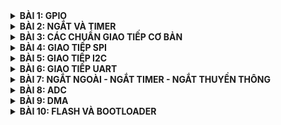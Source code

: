 <details>
	<summary><strong>BÀI 1: GPIO</strong></summary>
	
# Bài 1: GPIO

## 1.1 Cấp xung clock cho GPIO
Module RCC (Reset and Clock Control) cung cấp các hàm để cấu hình xung clock cho ngoại vi qua các Bus tương ứng.
![Picture1](https://github.com/khaitq17/Embedded-Automotive/assets/159031971/daacd745-60e6-4499-bb41-86c84afb9edd)
```
RCC_APB1PeriphClockCmd

RCC_APB2PeriphClockCmd
	
RCC_AHBPeriphClockCmd
```
- Tham số đầu tiên là ngoại vi cần cấu hình clock.
- Tham số thứ 2 là giá trị quy định cấp (ENABLE) hay ngưng (DISABLE) xung clock cho ngoại vi đó.

## 1.2 Cấu hình GPIO
- Các tham số cho GPIO được tổ chức trong 1 struct **GPIO_InitTypeDef**:
	- `GPIO_Pin`: Chọn chân
 	- `GPIO_Mode`: Chọn chế độ
    - `GPIO_Speed`: Chọn tốc độ
- Dùng hàm **GPIO_Init** để khởi tạo GPIO:
    - `GPIO_TypeDef`: GPIO cần cấu hình
    - `&GPIO_InitStruct`: Con trỏ trỏ tới biến TypeDef vừa được khởi tạo

## 1.3 Một số hàm thông dụng trong GPIO
```
uint8_t GPIO_ReadInputDataBit(GPIO_TypeDef* GPIOx, uint16_t GPIO_Pin);
  
uint16_t GPIO_ReadInputData(GPIO_TypeDef* GPIOx);

uint8_t GPIO_ReadOutputDataBit(GPIO_TypeDef* GPIOx, uint16_t GPIO_Pin);

uint16_t GPIO_ReadOutputData(GPIO_TypeDef* GPIOx);

void GPIO_SetBits(GPIO_TypeDef* GPIOx, uint16_t GPIO_Pin);

void GPIO_ResetBits(GPIO_TypeDef* GPIOx, uint16_t GPIO_Pin);

void GPIO_WriteBit(GPIO_TypeDef* GPIOx, uint16_t GPIO_Pin, BitAction BitVal);
	
void GPIO_Write(GPIO_TypeDef* GPIOx, uint16_t PortVal);
```
</details>

<details>
	<summary><strong>BÀI 2: NGẮT VÀ TIMER</strong></summary>

 # BÀI 2: NGẮT VÀ TIMER
## 2.1 Lý thuyết ngắt
- **Ngắt** là 1 sự kiện khẩn cấp xảy ra trong hay ngoài vi điều khiển. Khi xảy ra ngắt, MCU phải dừng chương trình chính và thực thi chương trình ngắt.
- **Program Counter(PC)**: Trong hàm main, khi đang thực hiện 1 lệnh, PC sẽ trỏ tới lệnh tiếp theo.
- Các loại ngắt thông dụng:
    - **Reset**
    - **Ngắt ngoài**: Xảy ra khi có thay đổi điện áp trên các chân GPIO đưuọc cấu hình làm ngõ vào ngắt.
    - **Ngắt Timer**: Xảy ra khi giá trị trong thanh ghi đếm của Timer tràn.
    - **Ngắt truyền thông**: Xảy ra khi có sự truyền/nhận dữ liệu giữa các MCU hay giữa MCU với các thiết bị bên ngoài.
- Độ ưu tiên ngắt
    - Độ ưu tiên là khác nhau ở các ngắt. Nó xác định ngắt nào đưuọc quyền thực thi khi nhiều ngắt xảy ra đồng thời.
    - Ngắt nào có số thứ tự ưu tiên càng thấp thì có quyền càng cao.

## 2.2 Timer
- **Timer** là 1 mạch digital logic có vai trò đếm mỗi chu kỳ clock (đếm lên hoặc đếm xuống).
- 
Cấu hình Timer:    
- Cấp xung cho Timer
- Cấu hình cho Timer trong struct **TIM_TimeBaseInitTypeDef**:
    - `TIM_ClockDivision`: Chia tần số
 	- `TIM_Prescaler`: Quy định sau bao nhiêu dao động thì đếm lên 1 lần
  	- `TIM_Period`: Quy định thời gian 1 chu kỳ
   	- `TIM_Mode`: Chọn chế độ (Đếm lên hoặc đếm xuống)
</details>
	
<details>
	<summary><strong>BÀI 3: CÁC CHUẨN GIAO TIẾP CƠ BẢN</strong></summary>

 # BÀI 3: CÁC CHUẨN GIAO TIẾP CƠ BẢN
## 3.1 SPI - Serial Peripheral Interface
- Là chuẩn giao tiếp đồng bộ.
- Hoạt động ở chế độ song công (Có thể truyền - nhận cùng thời điểm).
### 3.1.1 Các đầu nối
- **SCK** (Serial Clock): Thiết bị Master tạo xung tín hiệu SCK và cung cấp cho Slave.
- **MISO** (Master Input Slave Output): Tín hiệu tạo bởi thiết bị Slave và nhận bởi thiết bị Master.
- **MOSI** (Master Output Slave Input): Tín hiệu tạo bởi thiết bị Master và nhận bởi thiết bị Slave.
- **SS** (Slave Select): Chọn thiết bị Slave cụ thể để giao tiếp. Để chọn Slave giao tiếp thiết bị Master chủ động kéo đường SS tương ứng xuống mức 0 (Low).
  
![Picture2](https://github.com/khaitq17/Embedded-Automotive/assets/159031971/59a2f364-6d36-4043-927f-1324d5c19944)
### 3.1.2 Quá trình truyền nhận dữ liệu
- Master kéo chân SS của chân Slave muốn giao tiếp xuống mức 0 để báo hiệu muốn truyền nhận.
- Master cấp xung clock, với mỗi xung clock, 1 bit sẽ được truyền từ Master đến Slave và ngược lại.
- Các thanh ghi cập nhật giá trị và dịch 1 bit.
- Lặp lại quá trình đến khi truyền xong 8 bit thanh ghi.
  
![Picture3](https://github.com/khaitq17/Embedded-Automotive/assets/159031971/f984fc6c-1364-4c0d-8566-e4bdb93302db)
### 3.1.3 Các chế độ hoạt động
- Có 4 chế độ hoạt động phụ thuộc **Clock Polarity** (CPOL) và **Clock Phase** (CPHA).
- CPOL: 
	- CPOL = 0: Xung clock ban đầu ở mức 0.
    - CPOL = 1: Xung clock ban đầu ở mức 1.
- CPHA:
  	- CPHA = 0: Truyền bit trước rồi mới cấp xung.
    - CPHA = 1: Cấp xung trước rồi mới truyền bit.
          
| SPI Mode | CPOL | CPHA |
| :--- | :--- | :--- | 
| 1 | 0 | 0 |
| 2 | 0 | 1 |
| 3 | 1 | 0 | 
| 4 | 1 | 1 | 

## 3.2 I2C - Inter-Integrated Circuit
- Là chuẩn giao tiếp đồng bộ.
- Hoạt động ở chế độ bán song công.
- Một Master giao tiếp được với nhiều Slave.
### 3.2.1 Các đầu nối
- **SDA** (Serial Data): Đường truyền cho Master và Slave để gửi và nhận dữ liệu.
- **SCL** (Serial Clock): Thiết bị Master tạo xung tín hiệu SCK và cung cấp cho Slave.
      
![Picture4](https://github.com/khaitq17/Embedded-Automotive/assets/159031971/89a016e7-34fa-443d-8736-0102a2a6a62a)
### 3.2.2 Quá trình truyền nhận dữ liệu
- Start: Điều kiện: Chân SDA xuống mức 0 trước chân SCL.
- Truyền các bit địa chỉ để tìm Slave muốn giao tiếp.
- Bit R/W: Master gửi dữ liệu đi ứng với bit '0', nhận dữ liệu ứng với bit '1'.
- ACK: Chờ phản hồi, '0' là nhận và '1' là không nhận. Nếu không có Slave nào phản hồi, dùng Timer để thoát ra.
- Sau khi chọn được Slave để giao tiếp, bắt đầu truyền các bit dữ liệu đến Slave.
- Tương tự cũng có ACK để chờ phản hồi.
- Stop: Điều kiện: Chân SDA lên mức 1 trước chân SCL.
   
 ![Picture5](https://github.com/khaitq17/Embedded-Automotive/assets/159031971/d5ba043a-1d63-4de2-a7a6-bdb783e4acee)

## 3.3 UART - Universal Asynchronous Receiver - Transmitter
- Là chuẩn giao tiếp **KHÔNG** đồng bộ.
- Hoạt động ở chế độ song công.
- Dùng Timer nội để phân biệt 2 bit liền kề.
- Tốc độ truyền: Baudrate = Số bit truyền/1s
### 3.3.1 Các đầu nối
- TX: Truyền.
- RX: Nhận.
      
![Picture6](https://github.com/khaitq17/Embedded-Automotive/assets/159031971/9a52fd6e-eb76-43f4-aa81-9cce344ae3a7)
### 3.3.2 Quá trình truyền nhận dữ liệu
- Start: 1 bit.
- Bit dữ liệu: 5 đến 9 bit.
- Bit chẵn lẻ:
	- Quy luật chẵn: Thêm một bit '0' hoặc '1' để số bit '1' là số chẵn.
	- Quy luật lẻ: Thêm một bit '0' hoặc '1' để số bit '1' là số lẻ.
- Stop: 1 đến 2 bit.
      
![Picture7](https://github.com/khaitq17/Embedded-Automotive/assets/159031971/56943f89-3f0a-4785-b944-51966027ff2b)
</details>

<details>
	<summary><strong>BÀI 4: GIAO TIẾP SPI</strong></summary>

# BÀI 4: GIAO TIẾP SPI
## 4.1 SPI Software
**SPI Software** là cách “mô phỏng” bằng việc tạo ra một giao thức truyền thông giống SPI nhưng chỉ sử dụng GPIO của vi điều khiển.
### 4.1.1 Cấu hình GPIO cho SPI Software
SPI dùng 4 chân để truyền nhận, gồm MISO, MOSI, CS và SCK.

![Picture8](https://github.com/khaitq17/Embedded-Automotive/assets/159031971/35ea2e93-5df0-4663-b101-b708694557df)
- **SCK** (Serial Clock): Thiết bị Master tạo xung tín hiệu SCK và cung cấp cho Slave.
- **MISO** (Master Input Slave Output): Tín hiệu tạo bởi thiết bị Slave và nhận bởi thiết bị Master.
- **MOSI** (Master Output Slave Input): Tín hiệu tạo bởi thiết bị Master và nhận bởi thiết bị Slave.
- **CS** (Chip Select): Chọn thiết bị Slave cụ thể để giao tiếp. Để chọn Slave giao tiếp thiết bị Master chủ động kéo đường CS tương ứng xuống mức 0 (Low).

Định nghĩa 4 chân sử dụng SPI:
```
#define SPI_SCK_Pin GPIO_Pin_0
#define SPI_MISO_Pin GPIO_Pin_1
#define SPI_MOSI_Pin GPIO_Pin_2
#define SPI_CS_Pin GPIO_Pin_3
#define SPI_GPIO GPIOA
```
Cấu hình GPIO:
```
void GPIO_Config(){
	GPIO_InitTypeDef GPIO_InitStructure;

	GPIO_InitStructure.GPIO_Pin = SPI_SCK_Pin| SPI_MOSI_Pin| SPI_CS_Pin;
	GPIO_InitStructure.GPIO_Mode = GPIO_Mode_Out_PP;
	GPIO_InitStructure.GPIO_Speed = GPIO_Speed_50MHz;
	GPIO_Init(SPI_GPIO, &GPIO_InitStructure);
	
	GPIO_InitStructure.GPIO_Pin = SPI_MISO_Pin;
	GPIO_InitStructure.GPIO_Mode = GPIO_Mode_IN_FLOATING;
	GPIO_InitStructure.GPIO_Speed = GPIO_Speed_50MHz;
	GPIO_Init(SPI_GPIO, &GPIO_InitStructure);
```
Tạo xung Clock:
```
void Clock(){
	GPIO_WriteBit(SPI_GPIO, SPI_SCK_Pin, Bit_SET);		// Kéo chân SCK lên 1	
	delay_ms(4);
	GPIO_WriteBit(SPI_GPIO, SPI_SCK_Pin, Bit_RESET);	// Kéo chân SCK xuống 0
	delay_ms(4);
}
```
### 4.1.2 Khởi tạo các chân cho SPI
```
void SPI_Init(){
	GPIO_WriteBit(SPI_GPIO, SPI_SCK_Pin, Bit_RESET);
	GPIO_WriteBit(SPI_GPIO, SPI_CS_Pin, Bit_SET);
	GPIO_WriteBit(SPI_GPIO, SPI_MISO_Pin, Bit_RESET);
	GPIO_WriteBit(SPI_GPIO, SPI_MOSI_Pin, Bit_RESET);
}
```
### 4.1.3 Hàm truyền
Hàm truyền sẽ truyền lần lượt 8 bit trong byte dữ liệu.
- Kéo CS xuống 0.
	- Truyền 1 bit.
	- Dịch 1 bit.
	- Gửi Clock
- Kéo CS lên 1.
```
void SPI_Master_Transmit(uint8_t u8Data)
{
	uint8_t u8Mask = 0x80;// 0b10000000
	uint8_t tempData;
	GPIO_WriteBit(SPI_GPIO, SPI_CS_Pin, Bit_RESET);		// Kéo CS xuống 0
	delay_ms(1);
	for(int i=0; i<8; i++){			// Truyền lần lượt 8 bit
		tempData = u8Data & u8Mask;
		if(tempData){
			GPIO_WriteBit(SPI_GPIO, SPI_MOSI_Pin, Bit_SET);
			delay_ms(1);
		} else{
			GPIO_WriteBit(SPI_GPIO, SPI_MOSI_Pin, Bit_RESET);
			delay_ms(1);
		}
		u8Data=u8Data<<1;
		Clock();		// Gửi Clock
	}
	GPIO_WriteBit(SPI_GPIO, SPI_CS_Pin, Bit_SET);		// Kéo CS lên 1
	delay_ms(1);
}
```
### 4.1.4 Hàm nhận
- Kiểm tra CS == 0?.
	- Kiểm tra Clock == 1?
	- Đọc data trên MOSI, ghi vào biến.
	- Dịch 1 bit.
- Kiểm tra CS == 1?
```
uint8_t SPI_Slave_Receive(void){
	uint8_t u8Mask = 0x80;
	uint8_t dataReceive =0x00;//0b11000000
	uint8_t temp = 0x00, i=0;
	while(GPIO_ReadInputDataBit(SPI_GPIO, SPI_CS_Pin));		
	while(!GPIO_ReadInputDataBit(SPI_GPIO, SPI_SCK_Pin));		// Kiểm tra CS == 0
	for(i=0; i<8;i++)
    	{ 
		if(GPIO_ReadInputDataBit(SPI_GPIO, SPI_SCK_Pin)){
		while (GPIO_ReadInputDataBit(SPI_GPIO, SPI_SCK_Pin)) 
			temp = GPIO_ReadInputDataBit(SPI_GPIO, SPI_MOSI_Pin);	// Đọc data trên MOSI
		dataReceive=dataReceive<<1;		// Dịch 1 bit
		dataReceive=dataReceive|temp;	// Ghi vào biến
    		}
	while(!GPIO_ReadInputDataBit(SPI_GPIO, SPI_SCK_Pin));		// Kiểm tra CS == 1
	}
	return dataReceive;
}
```

## 4.2 SPI Hardware
Trên mỗi dòng vi điều khiển khác nhau module SPI sẽ được tích hợp, điều khiển bởi các thanh ghi, phần cứng, IO khác nhau gọi là SPI cứng (SPI Hardware). STM32F1 có 2 khối SPI: SPI1 ở APB2 và SPI2 ở APB1.
### 4.2.1 Cấu hình GPIO cho SPI Hardware
STM32 đã cấu hình sẵn các chân dành cho chức năng SPI. Khi sử dụng SPI1, ta định nghĩa các chân đã được thiết lập sẵn:
```
#define SPI1_NSS 	GPIO_Pin_4
#define SPI1_SCK	GPIO_Pin_5
#define SPI1_MISO 	GPIO_Pin_6
#define SPI1_MOSI 	GPIO_Pin_7
#define SPI1_GPIO 	GPIOA
```
Cấu hình GPIO:
```
void GPIO_Config(){
	GPIO_InitTypeDef GPIO_InitStructure;
	
	GPIO_InitStructure.GPIO_Pin = SPI1_NSS| SPI1_SCK| SPI1_MISO| SPI1_MOSI;
	GPIO_InitStructure.GPIO_Mode = GPIO_Mode_AF_PP;
	GPIO_InitStructure.GPIO_Speed = GPIO_Speed_50MHz;
	GPIO_Init(SPI1_GPIO, &GPIO_InitStructure);
}
```
### 4.2.2 Cấu hình SPI
Tương tự các ngoại vi khác, các tham số SPI được cấu hình trong Struct **SPI_InitTypeDef**:
- `SPI_Mode`: Quy định chế độ hoạt động của thiết bị SPI. 
- `SPI_Direction`: Quy định kiểu truyền của thiết bị.
- `SPI_BaudRatePrescaler`: Hệ số chia clock cấp cho Module SPI.
- `SPI_CPOL`: Cấu hình cực tính của SCK . Có 2 chế độ:
	- `SPI_CPOL_Low`: Cực tính mức 0 khi SCK không truyền xung.
	- `SPI_CPOL_High`: Cực tính mức 1 khi SCK không truyền xung.
- `SPI_CPHA`: Cấu hình chế độ hoạt động của SCK. Có 2 chế độ:
	- `SPI_CPHA_1Edge`: Tín hiệu truyền đi ở cạnh xung đầu tiên.
	- `SPI_CPHA_2Edge`: Tín hiệu truyền đi ở cạnh xung thứ hai.
- `SPI_DataSize`: Cấu hình số bit truyền. 8 hoặc 16 bit.
- `SPI_FirstBit`: Cấu hình chiều truyền của các bit là MSB hay LSB.
- `SPI_CRCPolynomial`: Cấu hình số bit CheckSum cho SPI.
- `SPI_NSS`: Cấu hình chân SS là điều khiển bằng thiết bị hay phần mềm.

```
void SPI_Config(){
	SPI_InitTypeDef SPI_InitStructure;
	SPI_InitStructure.SPI_Mode = SPI_Mode_Master;
	SPI_InitStructure.SPI_Direction = SPI_Direction_2Lines_FullDuplex;
	SPI_InitStructure.SPI_BaudRatePrescaler = SPI_BaudRatePrescaler_16;//72Mhs/16
	SPI_InitStructure.SPI_CPOL = SPI_CPOL_Low;
	SPI_InitStructure.SPI_CPHA = SPI_CPHA_1Edge;
	SPI_InitStructure.SPI_DataSize = SPI_DataSize_8b;
	SPI_InitStructure.SPI_FirstBit = SPI_FirstBit_LSB;//0b001001001
	SPI_InitStructure.SPI_CRCPolynomial = 7;
	SPI_InitStructure.SPI_NSS = SPI_NSS_Soft;
	
	SPI_Init(SPI1, &SPI_InitStructure);
	SPI_Cmd(SPI1, ENABLE);
}
```
### 4.2.3 Các hàm thông dụng
- Hàm `SPI_I2S_SendData(SPI_TypeDef* SPIx, uint16_t Data)`, tùy vào cấu hình datasize là 8 hay 16 bit sẽ truyền đi 8 hoặc 16 bit dữ liệu. Hàm nhận 2 tham số là bộ SPI sử dụng và data cần truyền.
- Hàm `SPI_I2S_ReceiveData(SPI_TypeDef* SPIx)` trả về giá trị đọc được trên SPIx. Hàm trả về 8 hoặc 16 bit data.
- Hàm `SPI_I2S_GetFlagStatus(SPI_TypeDef* SPIx, uint16_t SPI_I2S_FLAG)` trả về giá trị 1 cờ trong thanh ghi của SPI. Các cờ thường được dùng:
	- `SPI_I2S_FLAG_TXE`: Cờ báo truyền, cờ này sẽ set lên 1 khi truyền xong data trong buffer.
	- `SPI_I2S_FLAG_RXNE`: Cờ báo nhận, cờ này set lên 1 khi nhận xong data.
	- `SPI_I2S_FLAG_BSY`: Cờ báo bận,set lên 1 khi SPI đang bận truyền nhận.

### 4.2.4 Hàm truyền
```
void SPI_Send1Byte(uint8_t data){
    GPIO_WriteBit(SPI1_GPIO, SPI1_NSS, Bit_RESET);
   
    SPI_I2S_SendData(SPI1, data);
    while(SPI_I2S_GetFlagStatus(SPI1, SPI_I2S_FLAG_TXE)==0);
   
    GPIO_WriteBit(SPI1_GPIO, SPI1_NSS, Bit_SET);
}
```
### 4.2.5 Hàm nhận
```
uint8_t SPI_Receive1Byte(void){
    uint8_t temp;
    while(SPI_I2S_GetFlagStatus(SPI1, SPI_I2S_FLAG_BSY)==1);
    temp = (uint8_t)SPI_I2S_ReceiveData(SPI1);
    while(SPI_I2S_GetFlagStatus(SPI1, SPI_I2S_FLAG_RXNE)==0);
    return temp;
}
```
</details>

<details>
	<summary><strong>BÀI 5: GIAO TIẾP I2C</strong></summary>

# BÀI 5: GIAO TIẾP I2C
## 5.1 I2C Software
### 5.1.1 Cấu hình GPIO cho I2C Software
Định nghĩa các chân I2C:
I2C dùng 2 chân để truyền nhận, SCL và SDA.

![Picture4](https://github.com/khaitq17/Embedded-Automotive/assets/159031971/89a016e7-34fa-443d-8736-0102a2a6a62a)
```
#define I2C_SCL 	GPIO_Pin_6
#define I2C_SDA		GPIO_Pin_7
#define I2C_GPIO 	GPIOB
```
Cấu hình GPIO:
```
void GPIO_Config(){
	RCC_APB2PeriphClockCmd(RCC_APB2Periph_GPIOB, ENABLE);
	GPIO_InitTypeDef GPIO_InitStructure;

	GPIO_InitStructure.GPIO_Pin = I2C_SDA| I2C_SCL;
	GPIO_InitStructure.GPIO_Mode = GPIO_Mode_Out_OD;
	GPIO_InitStructure.GPIO_Speed = GPIO_Speed_50MHz;
	GPIO_Init(I2C_GPIO, &GPIO_InitStructure);
}
```
### 5.1.2 Cấu hình I2C
```
#define WRITE_SDA_0 	GPIO_ResetBits(I2C_GPIO, I2C_SDA)			// Kéo chân SDA xuống 0
#define WRITE_SDA_1 	GPIO_SetBits(I2C_GPIO, I2C_SDA)				// Kéo chân SDA lên 1
#define WRITE_SCL_0 	GPIO_ResetBits(I2C_GPIO, I2C_SCL)			// Kéo chân SCL xuống 0
#define WRITE_SCL_1 	GPIO_SetBits(I2C_GPIO, I2C_SCL)				// Kéo chân SDA lên 1
#define READ_SDA_VAL 	GPIO_ReadInputDataBit(I2C_GPIO, I2C_SDA)	// Đọc chân SDA
```
Khởi tạo I2C:
```
void I2C_Config(){
	WRITE_SDA_1;
	delay_us(1);
	WRITE_SCL_1;
	delay_us(1);
}
```
Hàm Start:
```
void I2C_Start(){	
	WRITE_SCL_1;  	
	delay_us(3);	
	WRITE_SDA_1;
	delay_us(3);
	WRITE_SDA_0;	// Điều kiện: Chân SDA xuống mức 0 trước chân SCL
	delay_us(3);
	WRITE_SCL_0;
	delay_us(3);
}
```
Hàm Stop:
```
void I2C_Stop(){
	
	WRITE_SDA_0;
	delay_us(3);
	WRITE_SCL_1; 	// Điều kiện: Chân SDA lên mức 1 trước chân SCL
	delay_us(3);
	WRITE_SDA_1;
	delay_us(3);
}
```
### 5.1.3 Hàm truyền
- Hàm truyền sẽ truyền lần lượt 8 bit trong byte dữ liệu
	- Truyền 1 bit
	- Tạo Clock
	- Dịch 1 bit
- Chờ nhận lại ACK ở xung thứ 9
```
status I2C_Write(uint8_t u8Data){	
	uint8_t i;
	status stRet;
	for(int i=0; i< 8; i++){		
		if (u8Data & 0x80) {
			WRITE_SDA_1;
		} else {
			WRITE_SDA_0;
		}
		delay_us(3);
		WRITE_SCL_1;
		delay_us(5);
		WRITE_SCL_0;
		delay_us(2);
		u8Data <<= 1;
	}
	WRITE_SDA_1;					
	delay_us(3);
	WRITE_SCL_1;					
	delay_us(3);
	
	if (READ_SDA_VAL) {	
		stRet = NOT_OK;				
	} else {
		stRet = OK;					
	}

	delay_us(2);
	WRITE_SCL_0;
	delay_us(5);
	
	return stRet;
}
```
### 5.1.4 Hàm nhận
- Hàm nhận sẽ nhận lần lượt 8 bit trong byte dữ liệu
- Kéo SDA lên 1
	- Đọc data trên SDA, ghi vào biến
	- Dịch 1 bit
- Gửi lại 1 tín hiệu ACK ở xung thứ 9
```
uint8_t I2C_Read(ACK_Bit _ACK){	
	uint8_t i;						
	uint8_t u8Ret = 0x00;
	WRITE_SDA_1;
	delay_us(3);	
	for (i = 0; i < 8; ++i) {
		u8Ret <<= 1;
		WRITE_SCL_1;
		delay_us(3);
		if (READ_SDA_VAL) {
			u8Ret |= 0x01;
		}
		delay_us(2);
		WRITE_SCL_0;
		delay_us(5);
	}
	if (_ACK) {	
		WRITE_SDA_0;
	} else {
		WRITE_SDA_1;
	}
	delay_us(3);
	
	WRITE_SCL_1;
	delay_us(5);
	WRITE_SCL_0;
	delay_us(5);

	return u8Ret;
}
```

## 5.2 I2C Hardware
STM32F1 có 2 khối I2C: I2C1 và I2C2 ở APB1.
### 5.2.1 Cấu hình GPIO cho I2C Hardware
STM32 đã cấu hình sẵn các chân dành cho chức năng I2C. Khi sử dụng I2C1, ta định nghĩa các chân đã được thiết lập sẵn:
```
#define I2C1_SCL 	GPIO_Pin_6
#define I2C1_SDA	GPIO_Pin_7
#define I2C1_GPIO 	GPIOB
```
Cấu hình GPIO:
```
void GPIO_Config(void) {
	RCC_APB2PeriphClockCmd(RCC_APB2Periph_GPIOB, ENABLE);
    GPIO_InitTypeDef GPIO_InitStructure;

    GPIO_InitStructure.GPIO_Pin = I2C1_SCL | I2C1_SDA; 
    GPIO_InitStructure.GPIO_Mode = GPIO_Mode_AF_OD;
    GPIO_InitStructure.GPIO_Speed = GPIO_Speed_50MHz;
    GPIO_Init(GPIOB, &GPIO_InitStructure);
}
```
### 5.2.2 Cấu hình I2C
Tương tự các ngoại vi khác, các tham số I2C được cấu hình trong Struct **I2C_InitTypeDef**:
- `I2C_Mode`: Cấu hình chế độ hoạt động cho I2C:
	- `I2C_Mode_I2C`: Chế độ I2C FM(Fast Mode);
	- `I2C_Mode_SMBusDevice&I2C_Mode_SMBusHost`: Chế độ SM (Slow Mode).
- `I2C_ClockSpeed`: Cấu hình clock cho I2C, tối đa 100khz với SM và 400khz ở FM.
- `I2C_DutyCycle`: Cấu hình chu kì nhiệm vụ của xung:
	- `I2C_DutyCycle_2`: Thời gian xung thấp/xung cao = 2;
	- `I2C_DutyCycle_16_9`: Thời gian xung thấp/xung cao = 16/9;
- `I2C_OwnAddress1`: Cấu hình địa chỉ Slave.
- `I2C_Ack*`: Cấu hình ACK, có sử dụng ACK hay không.
- `I2C_AcknowledgedAddress`: Cấu hình số bit địa chỉ (7 hoặc 10 bit)
```
void I2C_Config(){
	I2C_InitTypeDef I2C_InitStructure;
	//Set the clock speed of I2C. It has to be equal with the external device
	I2C_InitStructure.I2C_ClockSpeed = 400000;
	//I2C mode
	I2C_InitStructure.I2C_Mode = I2C_Mode_I2C;
	I2C_InitStructure.I2C_DutyCycle = I2C_DutyCycle_2;
	//I2C device adress
	I2C_InitStructure.I2C_OwnAddress1 = 0x33; 
	//I2C Acknowladge configuration
	I2C_InitStructure.I2C_Ack = I2C_Ack_Enable;
	I2C_InitStructure.I2C_AcknowledgedAddress = I2C_AcknowledgedAddress_7bit;
	//Enable the I2C with the prepared configuration
	I2C_Init(I2C1, &I2C_InitStructure);
	//And start the I2C 
	I2C_Cmd(I2C1, ENABLE);
}
```
### 5.2.3 Các hàm thông dụng
- Hàm `I2C_Send7bitAddress(I2C_TypeDef* I2Cx, uint8_t Address, uint8_t I2C_Direction)` gửi đi 7 bit address để xác định slave cần giao tiếp. Hướng truyền được xác định bởi I2C_Direction để thêm bit RW.
- Hàm `I2C_SendData(I2C_TypeDef* I2Cx, uint8_t Data)` gửi đi 8 bit data.
- Hàm `I2C_ReceiveData(I2C_TypeDef* I2Cx)` trả về 8 bit data.
- Hàm `I2C_CheckEvent(I2C_TypeDef* I2Cx, uint32_t I2C_EVENT)` trả về kết quả kiểm tra I2C_EVENT tương ứng:
	- `I2C_EVENT_MASTER_MODE_SELECT`: Đợi Bus I2C về chế độ rảnh.
	- `I2C_EVENT_MASTER_TRANSMITTER_MODE_SELECTED`: Đợi xác nhận của Slave với yêu cầu ghi của Master.
	- `I2C_EVENT_MASTER_RECEIVER_MODE_SELECTED`: Đợi xác nhận của Slave với yêu cầu đọc của Master.
	- `I2C_EVENT_MASTER_BYTE_TRANSMITTED`: Đợi truyền xong 1 byte data từ Master.
	- `I2C_EVENT_MASTER_BYTE_RECEIVED`: Đợi Master nhận đủ 1 byte data.
### 5.2.4 Hàm truyền
- Bắt đầu truyền nhận, bộ I2C sẽ tạo 1 tín hiệu start. Đợi tín hiệu báo Bus sẵn sàng.
- Gửi 7 bit địa chỉ để xác định slave. Đợi Slave xác nhận.
- Gửi/đọc các byte data, Đợi truyền xong.
- Sau đó kết thúc bằng tín hiệu stop.

![Picture9](https://github.com/khaitq17/Embedded-Automotive/assets/159031971/0cad7138-b611-4cc8-9626-5edac43008d3)
```
void Send_I2C_Data(uint8_t data)
{
	I2C_SendData(I2C1, data);
	// wait for the data trasnmitted flag
	while(!I2C_CheckEvent(I2C1, I2C_EVENT_MASTER_BYTE_TRANSMITTED));
}
```
### 5.2.5 Hàm nhận
```
uint8_t Read_I2C_Data()
{
	uint8_t data = I2C_ReceiveData(I2C1);
	while(!I2C_CheckEvent(I2C1, I2C_EVENT_MASTER_BYTE_RECEIVED));
	return data;
}
```
</details>

<details>
	<summary><strong>BÀI 6: GIAO TIẾP UART</strong></summary>

# BÀI 6: GIAO TIẾP UART
## 6.1 UART Software
### 6.1.1 Cấu hình GPIO cho UART Software

![Picture10](https://github.com/khaitq17/Embedded-Automotive/assets/159031971/020f6237-8485-407a-aad9-e687fd17181f)
Định nghĩa các chân UART:
```
#define TX_Pin 		GPIO_Pin_9
#define RX_Pin 		GPIO_Pin_10
#define UART_GPIO 	GPIOA
```
Cấu hình GPIO:
```
void GPIO_Config(){
	GPIO_InitTypeDef GPIOInitStruct;
	GPIOInitStruct.GPIO_Pin = TX_Pin;
	GPIOInitStruct.GPIO_Speed = GPIO_Speed_50MHz;
	GPIOInitStruct.GPIO_Mode = GPIO_Mode_OUT_PP;
	GPIO_Init(UART_GPIO, &GPIOInitStruct);

	GPIOInitStruct.GPIO_Pin = RX_Pin;
	GPIOInitStruct.GPIO_Mode = GPIO_Mode_IN_FLOATING;
	GPIOInitStruct.GPIO_Speed = GPIO_Speed_50MHz;
	GPIO_Init(UART_GPIO, &GPIOInitStruct);
}
```
### 6.1.2 Baudrate
Tốc độ baudrate được xác định bởi thời gian truyền đi 1 bit. Ta dùng tốc độ phổ thông 9600, ứng với mỗi bit là 105us.
Baaurate = 9600bits/s >> 0.10467ms for 1 bit = 104,67 us
=>> time delay ~~105 us
```
#define BRateTime 105
```
### 6.1.3 Cấu hình UART
```
void UART_Config(){
	GPIO_SetBits(UART_GPIO, TX_Pin);
	delay_us(1);
}
```
### 6.1.4 Hàm truyền
- Hàm truyền sẽ truyền lần lượt 8 bit trong byte dữ liệu, sau khi tín hiệu start được gửi đi.
- Tạo start, delay 1 period time.
	- Truyền bit dữ liệu. mỗi bit truyền trong 1 period time.
	- Dịch 1 bit.
- Tạo stop, delay tương ứng với số bit stop.

![Picture11](https://github.com/khaitq17/Embedded-Automotive/assets/159031971/3c402c9a-1025-4a59-a9ee-7955a6d16b61)
```
void UART_Transmit(const char DataValue)
{
	GPIO_WriteBit(UART_GPIO, TX_Pin, Bit_RESET);
	delay_us(BRateTime);
	for ( unsigned char i = 0; i < 8; i++ ){
		if( ((DataValue>>i)&0x1) == 0x1 ){
			GPIO_WriteBit(UART_GPIO, RX_Pin, Bit_SET);
		} else{
			GPIO_WriteBit(UART_GPIO, RX_Pin, Bit_RESET);
		}
	delay_us(BRateTime);
	}
	// Send Stop Bit
	GPIO_WriteBit(UART_GPIO, TX_Pin, Bit_SET);
	delay_us(BRateTime);
}
```
### 6.1.5 Hàm nhận
- Hàm nhận sẽ nhận lần lượt 8 bit 
- Chờ tín hiệu start từ thiết bị gửi.
- Delay 1,5 period time.
	- Đọc data trên RX, ghi vào biến.
	- Dịch 1 bit.
	- Delay 1 period time.
- Delay 1 period time và đợi stop bit.

![Picture12](https://github.com/khaitq17/Embedded-Automotive/assets/159031971/2d3df3fe-402b-4560-a8e0-b61dcc6b2bf0)
```
unsigned char UART_Receive(void){
	unsigned char DataValue = 0;
	while(GPIO_ReadInputDataBit(UART_GPIO, RX_Pin) == 1);
	delay_us(BRateTime);
	delay_us(BRateTime/2);
	for ( unsigned char i = 0; i < 8; i++ ){
		if ( GPIO_ReadInputDataBit(UART_GPIO, RX_Pin) == 1 ){
			DataValue += (1<<i);}
		delay_us(BRateTime);
		}
		if ( GPIO_ReadInputDataBit(UART_GPIO, RX_Pin) == 1 ){
			delay_us(BRateTime/2);
			return DataValue;
		} 
}
```
### 6.1.6 Parity
Bit chẵn/lẻ được thêm vào cuối data.
```
typedef enum{
	Parity_Mode_NONE,
	Parity_Mode_ODD,
	Parity_Mode_EVENT
}Parity_Mode;
```
Tùy vào cấu hình parity là chẵn hay lẻ mà thiết bị truyền có thể thêm bit parity là 0 hoặc 1.
Phía nhận cấu hình parity giống như phía truyền, sau khi nhận đủ các bit sẽ kiểm tra parity có đúng hay không.

## 6.2 UART Hardware
STM32F1 có 3 khối USART: USART1 ở APB2 và USART2, USART3 ở APB1.
### 6.2.1 Cấu hình GPIO cho UART Hardware
STM32 đã cấu hình sẵn các chân dành cho chức năng USART. Khi sử dụng USART1, ta định nghĩa các chân đã được thiết lập sẵn:
```
#define UART1_TX	GPIO_Pin_9
#define UART1_RX	GPIO_Pin_10
#define UART1_GPIO	GPIOA
```
Cấu hình GPIO:
```
void GPIO_Config(){
	GPIO_InitTypeDef GPIOInitStruct;

	GPIOInitStruct.GPIO_Pin = UART1_TX;
	GPIOInitStruct.GPIO_Mode = GPIO_Mode_AF_PP;
	GPIOInitStruct.GPIO_Speed = GPIO_Speed_50MHz;
	GPIO_Init(GPIOA, &GPIOInitStruct);

	GPIOInitStruct.GPIO_Pin = UART1_RX;
	GPIOInitStruct.GPIO_Mode = GPIO_Mode_IN_FLOATING;
	GPIOInitStruct.GPIO_Speed = GPIO_Speed_50MHz;
	GPIO_Init(GPIOA, &GPIOInitStruct);
}
```
### 6.2.2 Cấu hình UART
Tương tự các ngoại vi khác, các tham số Uart được cấu hình trong Struct **USART_InitTypeDef**:
- `USART_Mode`: Cấu hình chế độ hoạt động cho UART:
	- `USART_Mode_Tx`: Cấu hình truyền.
	- `USART_Mode_Rx`: Cấu hình nhận.
	- Có thể cấu hình cả 2 cùng lúc (song công).
- `USART_BaudRate**: Cấu hình tốc độ baudrate cho uart.
- `USART_HardwareFlowControl`: Cấu hình chế độ bắt tay cho uart.
- `USART_WordLength`: Cấu hình số bit mỗi lần truyền.
- `USART_StopBits`: Cấu hình số lượng stopbits.
- `USART_Parity`: Cấu hình bit kiểm tra chẳn, lẻ.
```
void UART_Config(){
		//Usart
	USARTInitStruct.USART_BaudRate = 9600;
	USARTInitStruct.USART_WordLength = USART_WordLength_8b;
	USARTInitStruct.USART_StopBits = USART_StopBits_1;
	USARTInitStruct.USART_Parity = USART_Parity_No;
	USARTInitStruct.USART_HardwareFlowControl = USART_HardwareFlowControl_None;
	USARTInitStruct.USART_Mode = USART_Mode_Rx | USART_Mode_Tx;

	USART_Init(USART1, &USARTInitStruct);
	USART_Cmd(USART1,ENABLE);
}
```
### 6.2.3 Các hàm thông dụng
- Hàm `USART_SendData(USART_TypeDef* USARTx, uint16_t Data)` truyền data từ UARTx. Data này đã được thêm bit chẵn/lẻ tùy cấu hình.
- Hàm `USART_ReceiveData(USART_TypeDef* USARTx)`, nhận data từ UARTx.
- Hàm `USART_GetFlagStatus(USART_TypeDef* USARTx, uint16_t USART_FLAG)` trả về trạng thái cờ `USART_FLAG` tương ứng:
	- `USART_FLAG_TXE`: Cờ truyền, set lên 1 nếu quá trình truyền hoàn tất.
	- `USART_FLAG_RXNE`: Cờ nhận, set lên 1 nếu quá trình nhận hoàn tất.
	- `USART_FLAG_IDLE`: Cờ báo đường truyền đang ở chế độ Idle.
	- `USART_FLAG_PE`: Cờ báo lỗi Parity.
### 6.2.4 Hàm truyền
- Bắt đầu truyền/nhận, UART xóa hết data trong thanh ghi DR để đảm bảo data đúng.
- Gửi đi từng byte data. Sau đó đợi cờ TXE bật lên.
Truyền 1 ký tự:
```
void UART_SendChar(USART_TypeDef *USARTx, char data)
{
	USARTx->DR = 0x00;
	USART_SendData(USARTx, data);
	
	while(USART_GetFlagStatus(USARTx, USART_FLAG_TXE)==RESET);
}
```

Truyền 1 chuỗi:
```
void UART_SendString(USART_TypeDef *USARTx, char *str)
{
	while(*str)
		{
		UART_SendChar(USARTx, *str);
		str++;
		}
}
```
### 6.2.5 Hàm nhận
- Đọc data từ bộ USART, chờ cờ RNXE bật lên.
- Đối với mảng dữ liệu, lặp lại quá trình cho từng byte.
```
char UART_ReceiveChar(USART_TypeDef *USARTx)
{
	USARTx->DR = 0x00;
	char tmp = 0x00;
	tmp = USART_ReceiveData(USARTx);
	
	while(USART_GetFlagStatus(USARTx, USART_FLAG_RXNE)==RESET);
	
	return tmp;
}
```
</details>

<details>
	<summary><strong>BÀI 7: NGẮT NGOÀI - NGẮT TIMER - NGẮT THUYỀN THÔNG</strong></summary>

# BÀI 7: NGẮT NGOÀI - NGẮT TIMER - NGẮT THUYỀN THÔNG
## 7.1 Ngắt ngoài
**External interrupt (EXTI)** hay còn gọi là ngắt ngoài là 1 sự kiện ngắt xảy ra khi có tín hiệu can thiệp từ bên ngoài, từ phần cứng, người sử dụng hay ngoại vi,… 

Để sử dụng được ngắt ngoài, ngoài bật clock cho GPIO tương ứng cần bật thêm clock cho AFIO.

Ngắt ngoài của chip STM32F103 bao gồm có 16 line ngắt riêng biệt:

![Picture13](https://github.com/khaitq17/Embedded-Automotive/assets/159031971/9a1de6c2-af85-474e-a8ec-c6285231acdf)

Ví dụ:
- Line0 nếu chúng ta đã chọn chân PA0 (chân 0 ở port A) làm chân ngắt thì tất cả các chân 0 ở các Port khác không được khai báo làm chân ngắt ngoài nữa
- Line1 nếu chúng ta chọn chân PB1 là chân ngắt thì tất cả chân 1 ở các Port khác không được khai báo làm chân ngắt nữa.
Các Line ngắt sẽ được phân vào các Vector ngắt tương ứng. Các Line ngắt của STM32F103 được phân bố vào các vector ngắt như sau:

![image](https://github.com/khaitq17/Embedded-Automotive/assets/159031971/00906ed3-92a3-47a7-ad68-30534ce70607)
### 7.1.1 Độ ưu tiên ngắt
Có 2 loại ưu tiên ngắt khác nhau trên MCU STM32F103C8T6 đó là **Preemption Priorities** và **Sub Priorities**:
– Mặc định thì ngắt nào có Preemtion Priority cao hơn thì sẽ được thực hiện trước.
– Khi nào 2 ngắt có cùng một mức Preemption Priority thì ngắt nào có Sub Priority cao hơn thì ngắt đó được thực hiện trước.
– Còn trường hợp 2 ngắt có cùng mức Preemption và Sub Priority luôn thì ngắt nào đến trước được thực hiện trước.
### 7.1.2 Cấu hình ngắt ngoài (EXTI)
Hàm `GPIO_EXTILineConfig(uint8_t GPIO_PortSource, uint8_t GPIO_PinSource)` cấu hình chân ở chế độ sử dụng ngắt ngoài:
- `GPIO_PortSource`: Chọn Port để sử dụng làm nguồn cho ngắt ngoài.
- `GPIO_PinSource`: Chọn Pin để cấu hình.

Các tham số ngắt ngoài được cấu hình trong Struct **EXTI_InitTypeDef**, gồm:
- `EXTI_Line`: Chọn line ngắt.
- `EXTI_Mode`: Chọn Mode cho ngắt là Ngắt(thực thi hàm ngắt) hay Sự kiện(Không thực thi)
- `EXTI_Trigger`: Cấu hình cạnh ngắt.
- `EXTI_LineCmd`: Cho phép ngắt ở Line đã cấu hình.
```
	EXTI_InitTypeDef EXTIInitStruct;

	EXTIInitStruct.EXTI_Line = EXTI_Line0;
	EXTIInitStruct.EXTI_Mode = EXTI_Mode_Interrupt;
	EXTIInitStruct.EXTI_Trigger = EXTI_Trigger_Falling;
	EXTIInitStruct.EXTI_LineCmd = ENABLE;
	
	EXTI_Init(&EXTIInitStruct);
```
### 7.1.3 Cấu hình NVIC
Bộ NVIC cấu hình các tham số ngắt và quản lý các vecto ngắt. Các tham số được cấu hình trong **NVIC_InitTypeDef**, bao gồm:
- `NVIC_IRQChannel`: Cấu hình Line ngắt, Enable line ngắt tương ứng với ngắt sử dụng.
- `NVIC_IRQChannelPreemptionPriority`: Cấu hình độ ưu tiên của ngắt.
- `NVIC_IRQChannelSubPriority`: Cấu hình độ ưu tiên phụ.
- `NVIC_IRQChannelCmd`: Cho phép ngắt.
Ngoài ra, `NVIC_PriorityGroupConfig();` cấu hình các bit dành cho **ChannelPreemptionPriority** và **ChannelSubPriority**: 
- `NVIC_PriorityGroup_0`: 0 bit pre-emption priority, 4 bit subpriority
- `NVIC_PriorityGroup_1`: 1 bit pre-emption priority, 3 bit subpriority
- `NVIC_PriorityGroup_2`: 2 bit pre-emption priority, 2 bit subpriority
-` NVIC_PriorityGroup_3`: 3 bit pre-emption priority, 1 bit subpriority
- `NVIC_PriorityGroup_4`: 4 bit pre-emption priority, 0 bit subpriority
```
NVIC_InitTypeDef NVICInitStruct;
	NVIC_PriorityGroupConfig(NVIC_PriorityGroup_2);
	
	NVICInitStruct.NVIC_IRQChannel = EXTI0_IRQn;
	NVICInitStruct.NVIC_IRQChannelPreemptionPriority = 0x00;
	NVIC_InitStruct.NVIC_IRQChannelSubPriority = 0x00;
	NVICInitStruct.NVIC_IRQChannelCmd = ENABLE;
	
	NVIC_Init(&NVICInitStruct);
```
### 7.1.4 Hàm phục vụ ngắt ngoài
- Ngắt trên từng line có hàm phục riêng của từng line, có tên cố định: `EXTIx_IRQHandler()` (x là line ngắt tương ứng). Hàm này sẽ được gọi khi có ngắt tương ứng trên Line xảy ra.
- Hàm `EXTI_GetITStatus(EXTI_Linex)` (x là Line ngắt): Kiểm tra cờ ngắt của line x tương ứng. Nếu chính xác Ngắt từ line x mới thực hiện các lệnh tiếp theo. 
- Hàm `EXTI_ClearITPendingBit(EXTI_Linex)`: Xóa cờ ngắt ở line `x`.

Trong hàm phục vụ ngắt ngoài, ta sẽ thực hiện:
- Kiểm tra ngắt đến từ line nào, có đúng là line cần thực thi hay không?
- Thực hiện các lệnh, các hàm.
- Xóa cờ ngắt ở line.
```
void EXTI0_IRQHandler()
{
	if(EXTI_GetITStatus(EXTI_Line0) != RESET)
	{
		//
	}
	EXTI_ClearITPendingBit(EXTI_Line0);
}
```

## 7.2 Ngắt Timer
### 7.2.1 Cấu hình ngắt Timer
Sử dụng ngắt Timer, ta vẫn cấu hình các tham số trong **TIM_TimeBaseInitTypeDef** bình thường, riêng `TIM_Period`, đây là số chu kì mà timer sẽ ngắt. Ta tính toán và đặt giá trị để tạo khoảng thời gian ngắt mong muốn.
Cài đặt Period = 10-1 ứng với ngắt mỗi 1ms.
Hàm `TIM_ITConfig(TIMx, TIM_IT_Update, ENABLE)` kích hoạt ngắt cho TIMERx tương ứng.
```
void TIM_Config(){
	RCC_APB1PeriphClockCmd(RCC_APB1Periph_TIM2, ENABLE);
	TIM_TimeBaseInitTypeDef TIM_TimeBaseInitStruct;

	TIM_TimeBaseInitStruct.TIM_ClockDivision = TIM_CKD_DIV1;
	TIM_TimeBaseInitStruct.TIM_Prescaler = 7200-1;
	TIM_TimeBaseInitStruct.TIM_Period = 10-1;
	TIM_TimeBaseInitStruct.TIM_CounterMode = TIM_CounterMode_Up;
	TIM_TimeBaseInit(TIM2, &TIM_TimeBaseInitStruct);

	TIM_Cmd(TIM2, ENABLE);
   	TIM_ITConfig(TIM2, TIM_IT_Update, ENABLE);
   	TIM_Cmd(TIM2, ENABLE);
}
```
### 7.2.2 Cấu hình NVIC
Cấu hình tương tự như ngắt ngoài EXTI, tuy nhiên `NVIC_IRQChannel` được đổi thành `TIM_IRQn` để khớp với line ngắt Timer.
```
	NVIC_InitTypeDef NVIC_InitStruct;

	NVIC_InitStruct.NVIC_IRQChannel = TIM2_IRQn;
	NVIC_InitStruct.NVIC_IRQChannelPreemptionPriority = 0x00;
	NVIC_InitStruct.NVIC_IRQChannelSubPriority = 0x00;
	NVIC_InitStruct.NVIC_IRQChannelCmd = ENABLE;
	NVIC_Init(&NVIC_InitStruct);
```
### 7.2.3 Hàm phục vụ ngắt Timer
- Hàm phục vụ ngắt Timer được đặt tên : `TIMx_IRQHandler()` với `x` là timer tương ứng.	
- Bên trong hàm ngắt, ta kiểm tra cờ `TIM_IT_Update` bằng hàm `TIM_GetITStatus()`. Hàm này trả về giá trị kiểm tra xem timer đã tràn hay chưa.
- Sau khi thực hiện xong, gọi `TIM_ClearITPendingBit(TIMx, TIM_IT_Update);` để xóa cờ ngắt này.
```
uint16_t count;
void delay(int time){
	count=0; 
	while(count<time){}
}
void TIM2_IRQHandler()
{
	if(TIM_GetITStatus(TIM2, TIM_IT_Update)){
		
	count++;
	// Clears the TIM2 interrupt pending bit
	TIM_ClearITPendingBit(TIM2, TIM_IT_Update);}
}
```

## 7.3 Ngắt truyền thông
STM32F1 hỗ trợ các ngắt cho các giao thức truyền nhận như SPI, I2C, UART…
Lấy ví dụ với UART ngắt nhận, các giao thức còn lại cũng sẽ có cách cấu hình tương tự.
### 7.3.1 Cấu hình ngắt UART
- Đầu tiên, các cấu hình tham số cho UART thực hiện bình thường.
- Trước khi cho phép UART hoạt động, cần kích hoạt ngắt UART bằng cách gọi hàm `USART_ITConfig();`
- Hàm `USART_ClearFlag(USART1, USART_IT_RXNE);` được gọi để xóa cờ ngắt ban đầu
```
void UART_Config(){
	USART_InitTypeDef UART_InitStruct;
	UART_InitStruct.USART_Mode = USART_Mode_Rx| USART_Mode_Tx;
	UART_InitStruct.USART_BaudRate = 9600;
	UART_InitStruct.USART_HardwareFlowControl = USART_HardwareFlowControl_None;
	UART_InitStruct.USART_WordLength = USART_WordLength_8b;
	UART_InitStruct.USART_StopBits = USART_StopBits_1;
	UART_InitStruct.USART_Parity = USART_Parity_No;
	USART_Init(USART1, &UART_InitStruct);
	USART_ClearFlag(USART1, USART_IT_RXNE);
	USART_ITConfig(USART1, USART_IT_RXNE, ENABLE);

	USART_Cmd(USART1, ENABLE);
}
```
### 7.3.2 Cấu hình NVIC
Ở NVIC, ta cấu hình tương tự như ngắt ngoài EXTI, ngắt Timer, tuy nhiên `NVIC_IRQChannel` được đổi thành `UARTx_IRQn` để khớp với line ngắt Timer.
```
	NVIC_InitTypeDef NVIC_InitStruct;

	NVIC_InitStruct.NVIC_IRQChannel = USART1_IRQn;
	NVIC_InitStruct.NVIC_IRQChannelPreemptionPriority = 0x01;
	NVIC_InitStruct.NVIC_IRQChannelSubPriority = 0x00;
	NVIC_InitStruct.NVIC_IRQChannelCmd = ENABLE;
	NVIC_Init(&NVIC_InitStruct);
```
### 7.3.3. Hàm phục vụ ngắt UART
- Hàm `USARTx_IRQHandler()` sẽ được gọi nếu xảy ra ngắt trên Line ngắt UART đã cấu hình. 
- Hàm `USART_GetITStatus` kiểm tra các cờ ngắt UART. Hàm này nhận 2 tham số là bộ USART và cờ tương ứng cần kiểm tra:
	- `USART_IT_RXNE`: Cờ ngắt nhận, cờ này set lên 1 khi bộ USART phát hiện data truyền tới.
	- `USART_IT_TXE`: Cờ ngắt truyền, cờ này set lên 1 khi USART truyền data đi.
- Có thể xóa cờ ngắt, gọi hàm `USART_ClearITPendingBit` để đảm bảo không còn ngắt trên line (thông thường cờ ngắt sẽ tự động xóa).
Trong hàm ngắt, ta thực hiện:
- Kiểm tra cờ ngắt từ bộ USART nào
- Thực hiện các hàm tương ứng
- Xóa cờ ngắt
```
void USART1_IRQHandler(){
	if(USART_GetITStatus(USART1, USART_IT_RXNE)!=RESET)
	{
		//
	}
	USART_ClearFlag(USART1, USART_IT_RXNE);
}
```
</details>

<details>
	<summary><strong>BÀI 8: ADC</strong></summary>

# BÀI 8: ADC
**ADC (Analog-to-Digital Converter)** là 1 mạch điện tử lấy điện áp tương tự làm đầu vào và chuyển đổi nó thành dữ liệu số (1 giá trị đại diện cho mức điện áp trong mã nhị phân).
![image](https://github.com/khaitq17/Embedded-Automotive/assets/159031971/dc7a7df5-463d-4b44-a1a5-51c3e17109ea)

Khả năng chuyển đổi của ADC được quyết định bởi 2 yếu tố chính:
- **Độ phân giải**: Số bit mà ADC sử dụng để mã hóa tín hiệu. Có thể xem như là số mức mà tín hiệu tương tự được biểu diễn.
	- ADC có độ phân giải càng cao thì cho ra kết quả chuyển đổi càng chi tiết. 
![image](https://github.com/khaitq17/Embedded-Automotive/assets/159031971/8540c0be-ba58-4259-9be3-c4eac58e1667)

- **Tần số/chu kì lấy mẫu**: Tốc độ/khoảng thời gian giữa 2 lần mã hóa. 
	- Tần số lấy mẫu càng lớn thì tín hiệu sau khi chuyển đổi sẽ có độ chính xác càng cao. Khả năng tái tạo lại tín hiệu càng chính xác.
	- Tần số lấy mẫu = 1/(Thời gian lấy mẫu + Thời gian chuyển đổi)
	- Tần số lấy mẫu phải lớn hơn tần số của tín hiệu ít nhất 2 lần để đảm bảo độ chính xác khi khôi phục lại tín hiệu.
 ![image](https://github.com/khaitq17/Embedded-Automotive/assets/159031971/6d62278e-1d3e-4f46-bcba-4421ab2d29c6)

## 8.1 ADC trong STM32 
STM32F103C8 có 2 kênh ADC đó là ADC1 và ADC2, mỗi bộ có tối đa là 9 channel với nhiều mode hoạt động. 
Kết quả chuyển đổi được lưu trữ trong thanh ghi 16 bit. 
- Độ phân giải 12 bit.
- Có các ngắt hỗ trợ.
- Có thể điều khiển hoạt động ADC bằng xung Trigger.
- Thời gian chuyển đổi nhanh : 1us tại tần số 65Mhz.
- Có bộ DMA giúp tăng tốc độ xử lí.

## 8.2 Cấu hình ADC
Các bộ ADC được cấp xung từ RCC APB2, để bộ ADC hoạt động cần cấp xung cho cả ADC để tạo tần số lấy mẫu tín hiệu và cấp xung cho GPIO của Port ngõ vào.
```
	RCC_APB2PeriphClockCmd(RCC_APB2Periph_ADC1, ENABLE);
	RCC_APB2PeriphClockCmd(RCC_APB2Periph_ADC2, ENABLE);
```
### 8.2.1 Cấu hình GPIO cho ADC
ADC hỗ trợ rất nhiều kênh, mỗi kênh lấy tín hiệu từ các chân GPIO của các Port và từ các chân khác. Các chân GPIO dùng làm ngõ vào cho ADC sẽ được cấu hình Mode AIN (Analogue Input).
```
void GPIO_Config()
{
	GPIO_InitTypeDef GPIO_InitStruct;

	GPIO_InitStruct.GPIO_Pin = GPIO_Pin_0;
	GPIO_InitStruct.GPIO_Mode = GPIO_Mode_AIN;
	GPIO_InitStruct.GPIO_Speed = GPIO_Speed_50MHz;

	GPIO_Init(GPIOA, &GPIO_InitStruct);
}
```

### 8.2.2 Các chế độ ADC
- **Regular Conversion**:
	- **Single**: ADC chỉ đọc 1 kênh duy nhất, và chỉ đọc khi nào được yêu cầu.
	- **Single Continous**: ADC sẽ đọc một kênh duy nhất, nhưng đọc dữ liệu nhiều lần liên tiếp (Có thể được biết đến như sử dụng DMA để đọc dữ liệu và ghi vào bộ nhớ). 
	- **Scan: Multi-Channels**: Quét qua và đọc dữ liệu nhiều kênh, nhưng chỉ đọc khi nào được yêu cầu.
	- **Scan: Continous Multi-Channels Repeat**: Quét qua và đọc dữ liệu nhiều kênh, nhưng đọc liên tiếp nhiều lần giống như **Single Continous**. 
- **Injected Conversion**:
Trong trường hợp nhiều kênh hoạt động. Khi kênh có mức độ ưu tiên cao hơn có thể tạo ra một **Injected Trigger**. Khi gặp **Injected Trigger** thì ngay lập tức kênh đang hoạt động bị ngưng lại để kênh được ưu tiên kia có thể hoạt động.

### 8.2.3 Cấu hình ADC
Các tham số cấu hình cho bộ ADC được tổ chức trong Struct **ADC_InitTypeDef** bao gồm:
- `ADC_Mode`: Cấu hình chế độ hoạt động cho ADC là đơn kênh (Independent) hay đa kênh, ngoài ra còn có các chế độ ADC chuyển đổi tuần tự các kênh (regularly) hay chuyển đổi khi có kích hoạt (injected).
- `ADC_NbrOfChannel`: Số kênh ADC để cấu hình.
- `ADC_ContinuousConvMode`: Cấu hình bộ ADC có chuyển đổi liên tục hay không, Enable để cấu hình ADC chuyển đổi liên tục, nếu cấu hình Disable, ta phải gọi lại lệnh đọc ADC để bắt đầu quá trình chuyển đổi. 
- `ADC_ExternalTrigConv`: Enable để sử dụng tín hiệu trigger. 
- `ADC_ScanConvMode`: Cấu hình chế độ quét ADC lần lượt từng kênh. Enable nếu sử dụng chế độ quét này.
- `ADC_DataAlign`: Cấu hình căn lề cho data. Vì bộ ADC xuất ra giá trị 12 bit, được lưu vào biến 16 hoặc 32 bit nên phải căn lề các bit về trái hoặc phải.
Ngoài các tham số trên, cần cấu hình thêm thời gian lấy mẫu, thứ tự kênh ADC khi quét:
- `ADC_RegularChannelConfig(ADC_TypeDef* ADCx, uint8_t ADC_Channel, uint8_t Rank, uint8_t ADC_SampleTime)`
	- `Rank`: Ưu tiên của kênh ADC.
	- `SampleTime`: Thời gian lấy mẫu tín hiệu.
```
void ADC_Config(){
	ADC_InitTypeDef ADC_InitStruct;
	
	ADC_InitStruct.ADC_Mode = ADC_Mode_Independent;
	ADC_InitStruct.ADC_NbrOfChannel = 1;
	ADC_InitStruct.ADC_ScanConvMode = DISABLE;
	ADC_InitStruct.ADC_ExternalTrigConv = ADC_ExternalTrigConv_None;
	ADC_InitStruct.ADC_ContinuousConvMode = ENABLE;
	ADC_InitStruct.ADC_DataAlign = ADC_DataAlign_Right;
	
	ADC_Init(ADC1, &ADC_InitStruct);
	ADC_RegularChannelConfig(ADC1, ADC_Channel_0, 1, ADC_SampleTime_55Cycles5);
	ADC_Cmd(ADC1, ENABLE);
	ADC_SoftwareStartConvCmd(ADC1, ENABLE);
}
```

## 8.3 Các hàm thông dụng
- `ADC_SoftwareStartConvCmd(ADC_TypeDef* ADCx, FunctionalState NewState)`: Bắt đầu quá trình chuyển đổi.
- `ADC_GetConversionValue(ADC_TypeDef* ADCx)`: Đọc giá trị chuyển đổi được ở các kênh ADC tuần tự.
- `ADC_GetDualModeConversionValue(void)`: Trả về giá trị chuyển đổi cuối cùng của ADC1, ADC2 ở chế độ kép.

## 8.4 Thuật toán lọc Kalman
Giá trị đo được trên ADC có thể bị nhiễu, vọt lố do nhiều lý do khách quan về phần cứng.
![image](https://github.com/khaitq17/Embedded-Automotive/assets/159031971/9972cf65-ca7a-4235-8929-b02bedfd060a)

Các giá trị x- và Pk- được cập nhật liên tục từ các giá trị trước đó, từ đó ước tính được giá trị tiếp theo với hệ số Q do người dùng thiết lập và giá trị thực tế y.

Hàm thiết lập thông số ban đầu R, P, Q:
```
void SimpleKalmanFilter(float mea_e, float est_e, float q)
{
	_err_measure=mea_e;
	_err_estimate=est_e;
	_q = q;
}
```
Hàm tính giá trị qua bộ lọc Kalman:
```
float updateEstimate(float mea)
{
	_kalman_gain = _err_estimate/(_err_estimate + _err_measure);
	_current_estimate = _last_estimate + _kalman_gain * (mea - _last_estimate);
	_err_estimate =  (1.0 - _kalman_gain)*_err_estimate + fabs(_last_estimate-_current_estimate)*_q;
	_last_estimate=_current_estimate;
	return _current_estimate;
}
```
Áp dụng để tính toán giá trị đo được từ ADC:
```
SimpleKalmanFilter(1, 2, 0.001);

while(1)
{
	val = ADC_GetConversionValue(ADC1);
			
	valupdate = (float)updateEstimate((float)val);
	Delay_Ms(100);
}
```
</details>

<details>
	<summary><strong>BÀI 9: DMA</strong></summary>

# BÀI 9: DMA
## 9.1 Hoạt động của Core
Cơ chế Master - Slave:
- CPU sẽ điều khiển việc trao đổi data giữa Peripheral (UART, I2C, SPI, ...) và bộ nhớ (RAM) qua các đường bus. 
- CPU phải lấy lệnh từ bộ nhớ (FLASH) để thực thi các lệnh của chương trình. 
- Vì vậy, khi cần truyền dữ liệu liên tục giữa Peripheral và RAM, CPU sẽ bị chiếm dụng, và không có thời gian làm các công việc khác, hoặc có thể gây miss dữ liệu khi transfer.
![image](https://github.com/khaitq17/Embedded-Automotive/assets/159031971/73fa284c-e98b-4163-94a1-8b9332fc93cc)

## 9.2 DMA (Direct Memory Access)
**DMA** được sử dụng với mục đích truyền data với tốc độ cao từ thiết bị ngoại vi đến bộ nhớ cũng như từ bộ nhớ đến bộ nhớ. 
![image](https://github.com/khaitq17/Embedded-Automotive/assets/159031971/d9800aa7-513a-42af-94b3-a4c7b359f890)

DMA có thể điều khiển data truyền từ :
- Bộ nhớ đến Peripheral 
- Ngược lại, Periph đến Bộ nhớ.
- Giữa 2 vùng nhớ.
- Không thông qua data bus của CPU. 
-> Giữ cho tài nguyên của CPU được rảnh rỗi cho các thao tác khác. Đồng thời tránh việc data nhận về từ ngoại vi bị mất mát.

![image](https://github.com/khaitq17/Embedded-Automotive/assets/159031971/9c3b9e9f-370c-4702-90ae-6a71f115dc59)

- Các Channel đều có thể được cấu hình riêng biệt.
- Mỗi Channel được kết nối để dành riêng cho tín hiệu DMA từ các thiết bị ngoại vi hoặc tín hiệu từ bên trong MCU.
- Có 4 mức ưu tiên có thể lập trình cho mỗi Channel.
- Kích thước data được sử dụng là 1 Byte, 2 Byte (Half Word) hoặc 4byte (Word)
- Hỗ trợ việc lặp lại liên tục Data.
- 5 cờ báo ngắt (DMA Half Transfer, DMA Transfer complete, DMA Transfer Error, DMA FIFO Error, Direct Mode Error).
- Quyền truy cập tới Flash, SRAM, APB1, APB2, AHB.
- Số lượng data có thể lập trình được lên tới 65535.
- Đối với DMA2, mỗi luồng đều hỗ trợ để chuyển dữ liệu từ bộ nhớ đến bộ nhớ.

STM32F1 có 2 bộ DMA với nhiều kênh, mỗi kênh có nhiều ngoại vi có thể dùng DMA.

![image](https://github.com/khaitq17/Embedded-Automotive/assets/159031971/bd0aadd7-5a57-46a3-aa78-1b01cd762f62)

DMA có 2 chế độ hoạt động là **Normal** và **Circular**:
- **Normal mode**: DMA truyền dữ liệu cho tới khi truyền đủ 1 lượng dữ liệu giới hạn đã khai báo DMA sẽ dừng hoạt động. Muốn nó tiếp tục hoạt động thì phải khởi động lại.
- **Circular mode**: Khi DMA truyền đủ 1 lượng dữ liệu giới hạn đã khai báo thì nó sẽ truyền tiếp về vị trí ban đầu (Cơ chế như Ring buffer).

## 9.3 Cấu hình DMA
Cả 2 bộ DMA cần phải được cấp xung từ Bus AHB.
```
	RCC_AHBPeriphClockCmd(RCC_AHBPeriph_DMA1, ENABLE);
	RCC_AHBPeriphClockCmd(RCC_AHBPeriph_DMA2, ENABLE);
```
Ngoài ra cần phải cấp xung cho AFIO.
```
RCC_APB2PeriphClockCmd(RCC_APB2Periph_AFIO, ENABLE);
```

DMA có nhiều kênh, mỗi kênh phục vụ truyền DMA cho các ngoại vi riêng biệt. Cần cấu hình cho ngoại vi cần dùng DMA.

![image](https://github.com/khaitq17/Embedded-Automotive/assets/159031971/bd0aadd7-5a57-46a3-aa78-1b01cd762f62)

Các tham số cho bộ DMA được cấu hình trong struct **DMA_InitTypeDef** bao gồm:
- `DMA_PeripheralBaseAddr`: Cấu hình địa chỉ của ngoại vi cho DMA. Đây là địa chỉ mà DMA sẽ lấy data hoặc truyền data tới cho ngoại vi.
- `DMA_MemoryBaseAddr`: Cấu hình địa chỉ vùng nhớ cần ghi/ đọc data .
- `DMA_DIR`: Cấu hình hướng truyền DMA, từ ngoại vi tới vùng nhớ hay từ vùng nhớ tới ngoại vi.
- `DMA_BufferSize`: Cấu hình kích cỡ buffer. Số lượng dữ liệu muốn gửi/nhận qua DMA.
- `DMA_PeripheralInc`: Cấu hình địa chỉ ngoại vi có tăng sau khi truyền DMA hay không.
- `DMA_MemoryInc`: Cấu hình địa chỉ bộ nhớ có tăng lên sau khi truyền DMA hay không.
- `DMA_PeripheralDataSize`: Cấu hình độ lớn data của ngoại vi.
- `DMA_MemoryDataSize`: Cấu hình độ lớn data của bộ nhớ.
- `DMA_Mode`: Cấu hình mode hoạt động.
- `DMA_Priority`: Cấu hình độ ưu tiên cho kênh DMA.
- `DMA_M2M`: Cấu hình sử dụng truyền từ bộ nhớ đếm bộ nhớ cho kênh DMA.
```
	DMA_InitTypeDef DMA_InitStruct;
	
	DMA_InitStruct.DMA_Mode = DMA_Mode_Normal;
	DMA_InitStruct.DMA_DIR = DMA_DIR_PeripheralSRC;
	DMA_InitStruct.DMA_M2M = DMA_M2M_Disable;
	DMA_InitStruct.DMA_BufferSize = 35;
	DMA_InitStruct.DMA_MemoryBaseAddr = (uint32_t)buffer;
	DMA_InitStruct.DMA_MemoryDataSize = DMA_MemoryDataSize_Byte;
	DMA_InitStruct.DMA_MemoryInc = DMA_MemoryInc_Enable;
	DMA_InitStruct.DMA_PeripheralBaseAddr = (uint32_t)&SPI1->DR;
	DMA_InitStruct.DMA_PeripheralDataSize = DMA_PeripheralDataSize_Byte;
	DMA_InitStruct.DMA_PeripheralInc = DMA_PeripheralInc_Disable;
	DMA_InitStruct.DMA_Priority = DMA_Priority_Medium;
```
Sau khi cấu hình cho DMA xong, chỉ cần gọi hàm `DMA_Cmd` cho ngoại vi tương ứng. Bộ DMA sẽ tự động truyền nhận data cũng như ghi dữ liệu vào vùng nhớ cụ thể. 
Ví dụ: Ngoại vi SPI1, RX nhận tương ứng với Channel2
```
	DMA_Init(DMA1_Channel2, &DMA_InitStruct);
	DMA_Cmd(DMA1_Channel2, ENABLE);
	SPI_I2S_DMACmd(SPI1, SPI_I2S_DMAReq_Rx, ENABLE);
```
</details>

<details>
	<summary><strong>BÀI 10: FLASH VÀ BOOTLOADER</strong></summary>

# BÀI 10: FLASH VÀ BOOTLOADER
## 10.1 Flash

![image](https://github.com/khaitq17/Embedded-Automotive/assets/159031971/d605231e-21d6-47ab-8bb5-188f63bdaf6f)

- STM32F1 không có EPROM mà chỉ được cung cấp sẵn 128/64Kb Flash. 
- Được chia nhỏ thành các Page, mỗi Page có kích thước 1Kb.
- Flash có giới hạn về số lần xóa/ghi.
- Trước khi ghi phải xóa Flash trước.
- Thường được dùng để lưu chương trình.

![image](https://github.com/khaitq17/Embedded-Automotive/assets/159031971/f1c84e52-379a-4d81-98d6-3d7ba35b7537)

Thông thường chương trình sẽ được nạp vào vùng nhớ bắt đầu ở 0x08000000, vùng nhớ phía sau sẽ là trống và người dùng có thể lưu trữ dữ liệu ở vùng này.

![image](https://github.com/khaitq17/Embedded-Automotive/assets/159031971/df0f830a-96ba-4f14-b566-e0aa27259bad)

### 10.1.1 Xóa Flash
- Mỗi lần ghi 2bytes hoặc 4bytes, tuy nhiên mỗi lần xóa phải xóa cả Page.
- Sơ đồ xóa FLash như hình:
	- Đầu tiên, kiểm tra cờ LOCK của Flash, nếu Cờ này đang được bật, Flash đang ở chế độ Lock và cần phải được Unlock trước khi sử dụng.
	- Sau khi FLash đã Unlock, cờ CR_PER được set lên 1.
	- Địa chỉ của Page cần xóa được ghi vào FAR.
	- Set bit CR_STRT lên 1 để bắt đầu quá trình xóa.
	- Kiểm tra cờ BSY đợi hoàn tất quá trình xóa.

![image](https://github.com/khaitq17/Embedded-Automotive/assets/159031971/69757aa1-64de-4060-a7c0-68e200abb934)

### 10.1.2 Ghi Flash
- Flash có thể ghi theo 2/4bytes:
- Sơ đồ ghi FLash như hình:
	- Tương tự quá trình xóa, đầu tiên Cờ LOCK được kiểm tra.
	- Sau khi xác nhận đã Unlock, CỜ CR_PG được set lên 1.
	- Quá trình ghi dữ liệu vào địa chỉ tương ứng sẽ được thực thi.
	- Kiểm tra cờ BSY để đợi quá trình ghi hoàn tất.

![image](https://github.com/khaitq17/Embedded-Automotive/assets/159031971/f4d6f875-25ff-4f6b-a895-43d645afd9e5)

### 10.1.3 Các hàm thông dụng
#### 10.1.3.1 Các hàm LOCK, UNLOCK Flash
- `void FLASH_Unlock(void)`: Hàm này Unlock cho tất cả vùng nhớ trong Flash.
- `void FLASH_UnlockBank1(void)`: Hàm này chỉ Unlock cho Bank đầu tiên. Vì SMT32F103C8T6 chỉ có 1 Bank duy nhất nên chức năng tương tự hàm trên.
- `void FLASH_UnlockBank2(void)`: Unlock cho Bank thứ 2.
- `void FLASH_Lock(void)`: Lock bộ điều khiển xóa Flash cho toàn bộ vùng nhớ Flash.
- `void FLASH_LockBank1(void)` và `void FLASH_LockBank2(void)`: Lock bộ điều khiển xóa Flash cho Bank 1 hoặc 2.

#### 10.1.3.2 Các hàm xóa Flash
- `FLASH_Status FLASH_EraseAllBank1Pages(void)`: Xóa tất cả các Page trong Bank 1 của Flash. 
- `FLASH_Status FLASH_EraseAllBank2Pages(void)`: Xóa tất cả các Page trong Bank 2 của Flash. 
- `FLASH_Status FLASH_EraseAllPages(void)`: Xóa toàn bộ Flash.
- `FLASH_Status FLASH_ErasePage(uint32_t Page_Address)`: Xóa 1 page cụ thể trong Flash, cụ thể là Page bắt đầu bằng địa chỉ Page_Address.

#### 10.1.3.3 Các hàm ghi Flash
- `FLASH_Status FLASH_ProgramHalfWord(uint32_t Address, uint16_t Data)`:  Ghi dữ liệu vào vùng nhớ Address với kích thước mỗi 2 byte (Halfword).
- `FLASH_Status FLASH_ProgramWord(uint32_t Address, uint32_t Data)`: Ghi dữ liệu vào vùng nhớ Address với kích thước mỗi 4 byte (Word).
- `FlagStatus FLASH_GetFlagStatus(uint32_t FLASH_FLAG)`: hàm này trả về trạng thái của Flag. Ở bài này ta sẽ dùng hàm này để kiểm tra cờ FLASH_FLAG_BSY. Cờ này báo hiệu rằng Flash đang bận (Xóa/Ghi) nếu được set lên 1. 

Ví dụ:
Ghi data vào 1 Page trong Flash
```
void Flash_WriteInt(uint32_t address, uint16_t value){
	FLASH_Unlock();
	while(FLASH_GetFlagStatus(FLASH_FLAG_BSY) == 1);
	FLASH_ProgramHalfWord(address, value);
	while(FLASH_GetFlagStatus(FLASH_FLAG_BSY) == 1);
	FLASH_Lock();
}

void Flash_WriteNumByte(uint32_t address, uint8_t *data, int num){
	FLASH_Unlock();
	while(FLASH_GetFlagStatus(FLASH_FLAG_BSY) == 1);
	uint16_t *ptr = (uint16_t*)data;
	for(int i=0; i<((num+1)/2); i++){
		FLASH_ProgramHalfWord(address+2*i, *ptr);
		while(FLASH_GetFlagStatus(FLASH_FLAG_BSY) == 1);
		ptr++;
	}
	FLASH_Lock();
}
```
Xóa Flash
```
void Flash_Erase(uint32_t addresspage){
	FLASH_Unlock();
	while(FLASH_GetFlagStatus(FLASH_FLAG_BSY) == 1);
	FLASH_ErasePage(addresspage);
	while(FLASH_GetFlagStatus(FLASH_FLAG_BSY) == 1);
	FLASH_Lock();
}
```
</details>

	


































